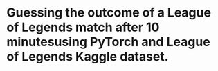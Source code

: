 # Guessing the outcome of a League of Legends match after 10 minutesusing PyTorch and League of Legends Kaggle dataset.  
